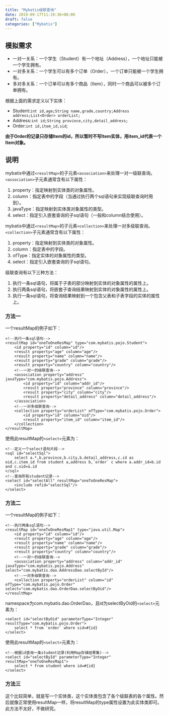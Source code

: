 ```yaml
---
title: "Mybatis级联查询"
date: 2019-09-17T11:19:36+08:00
draft: false
categories: ["Mybatis"]
---
```


## 模拟需求
- 一对一关系：一个学生（Student）有一个地址（Address），一个地址只能被一个学生拥有。
- 一对多关系：一个学生可以有多个订单（Order），一个订单只能被一个学生拥有。
- 多对多关系：一个订单可以有多个商品（Item），同时一个商品可以被多个订单拥有。

根据上面的需求定义以下实体：

- Student:`int id,age;String name,grade,country;Address address;List<Order> orderList;`
- Address:`int id;String province,city,detail_address;`
- Order:`int id,item_id,sid`;

**由于Order的记录只存储Item的id，所以暂时不写Item实体，用item_id代表一个Item对象。**

## 说明
mybatis中通过`<resultMap>`的子元素`<association>`来处理一对一级联查询。`<association>`子元素通常含有以下属性：

1. property：指定映射到实体类的对象属性。
2. column：指定表中的字段（当通过执行两个sql语句来实现级联查询时用到）。
3. javaType：指定映射到实体类对象属性的类型。
4. select：指定引入嵌套查询的子sql语句（一般和column结合使用）。

mybatis中通过`<resultMap>`的子元素`<collection>`来处理一对多级联查询。`<collection>`子元素通常含有以下属性：

1. property：指定映射到实体类的对象属性。
2. column：指定表中的字段。
3. ofType：指定实体的对象属性的类型。
4. select：指定引入嵌套查询的子sql语句。

级联查询有以下三种方法：

1. 执行一条sql语句，将属于子表的部分映射到实体的对象属性的属性上。
2. 执行两条sql语句，将嵌套子查询结果映射到实体的对象属性的属性上。
3. 执行一条sql语句，将查询结果映射到一个包含父表和子表字段的实体的属性上。

### 方法一
一个resultMap的例子如下：

    <!--执行一条sql语句-->
    <resultMap id="oneToOneResMap" type="com.mybatis.pojo.Student">
        <id property="id" column="id"/>
        <result property="age" column="age"/>
        <result property="name" column="name"/>
        <result property="grade" column="grade"/>
        <result property="country" column="country"/>
        <!--一对一的级联查询-->
        <association property="address" javaType="com.mybatis.pojo.Address">
            <id property="id" column="addr_id"/>
            <result property="province" column="province"/>
            <result property="city" column="city"/>
            <result property="detail_address" column="detail_address"/>
        </association>
        <!--一对多级联查询-->
        <collection property="orderList" ofType="com.mybatis.pojo.Order">
            <id property="id" column="oid"/>
            <result property="item_id" column="item_id"/>
        </collection>
    </resultMap>

使用此resultMap的`<select>`元素为：

    <!--定义一个select语句片段-->
    <sql id="selectSql">
        select a.*,b.province,b.city,b.detail_address,c.id as oid,c.item_id from student a,address b,`order` c where a.addr_id=b.id and c.sid=a.id
    </sql>
    <!--查询所有student记录-->
    <select id="selectAll" resultMap="oneToOneResMap">
        <include refid="selectSql"/>
    </select>

### 方法二
一个resultMap的例子如下：

    <!--执行两条sql语句-->
    <resultMap id="oneToOneResMap1" type="java.util.Map">
        <id property="id" column="id"/>
        <result property="age" column="age"/>
        <result property="name" column="name"/>
        <result property="grade" column="grade"/>
        <result property="country" column="country"/>
        <!--一对一的级联查询-->
        <association property="address" column="addr_id" javaType="com.mybatis.pojo.Address" select="com.mybatis.dao.AddressDao.selectById"/>
        <!--一对多级联查询-->
        <collection property="orderList" column="id" ofType="com.mybatis.pojo.Order" select="com.mybatis.dao.OrderDao.selectByOid"/>
    </resultMap>

namespace为com.mybatis.dao.OrderDao，且id为selectByOid的`<select>`元素为：

    <select id="selectByOid" parameterType="Integer" resultType="com.mybatis.pojo.Order">
        select * from `order` where sid=#{id}
    </select>

使用此resultMap的`<select>`元素为：

    <!--根据id查询一条student记录(利用Map存储结果集)-->
    <select id="selectById" parameterType="Integer" resultMap="oneToOneResMap1">
        select * from student where id=#{id}
    </select>

### 方法三
这个比较简单，就是写一个实体类，这个实体类包含了各个级联表的各个属性。然后就像正常使用resultMap一样，将resultMap的type属性设置为此实体类即可。此方法不太好，不做研究。

